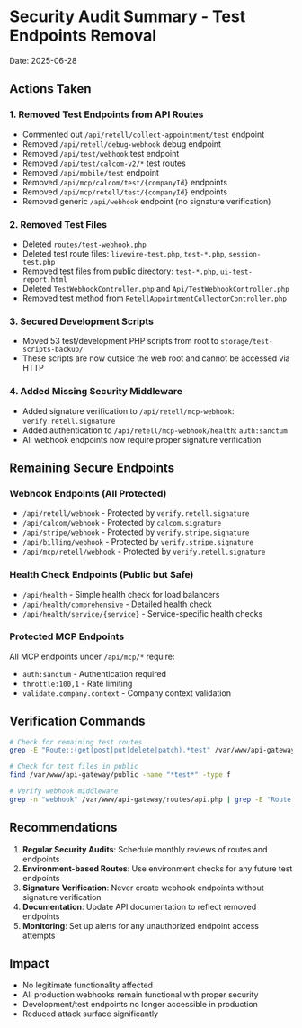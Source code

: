 # Security Audit Summary - Test Endpoints Removal
Date: 2025-06-28

## Actions Taken

### 1. Removed Test Endpoints from API Routes
- Commented out `/api/retell/collect-appointment/test` endpoint
- Removed `/api/retell/debug-webhook` debug endpoint
- Removed `/api/test/webhook` test endpoint
- Removed `/api/test/calcom-v2/*` test routes
- Removed `/api/mobile/test` endpoint
- Removed `/api/mcp/calcom/test/{companyId}` endpoints
- Removed `/api/mcp/retell/test/{companyId}` endpoints
- Removed generic `/api/webhook` endpoint (no signature verification)

### 2. Removed Test Files
- Deleted `routes/test-webhook.php`
- Deleted test route files: `livewire-test.php`, `test-*.php`, `session-test.php`
- Removed test files from public directory: `test-*.php`, `ui-test-report.html`
- Deleted `TestWebhookController.php` and `Api/TestWebhookController.php`
- Removed test method from `RetellAppointmentCollectorController.php`

### 3. Secured Development Scripts
- Moved 53 test/development PHP scripts from root to `storage/test-scripts-backup/`
- These scripts are now outside the web root and cannot be accessed via HTTP

### 4. Added Missing Security Middleware
- Added signature verification to `/api/retell/mcp-webhook`: `verify.retell.signature`
- Added authentication to `/api/retell/mcp-webhook/health`: `auth:sanctum`
- All webhook endpoints now require proper signature verification

## Remaining Secure Endpoints

### Webhook Endpoints (All Protected)
- `/api/retell/webhook` - Protected by `verify.retell.signature`
- `/api/calcom/webhook` - Protected by `calcom.signature`
- `/api/stripe/webhook` - Protected by `verify.stripe.signature`
- `/api/billing/webhook` - Protected by `verify.stripe.signature`
- `/api/mcp/retell/webhook` - Protected by `verify.retell.signature`

### Health Check Endpoints (Public but Safe)
- `/api/health` - Simple health check for load balancers
- `/api/health/comprehensive` - Detailed health check
- `/api/health/service/{service}` - Service-specific health checks

### Protected MCP Endpoints
All MCP endpoints under `/api/mcp/*` require:
- `auth:sanctum` - Authentication required
- `throttle:100,1` - Rate limiting
- `validate.company.context` - Company context validation

## Verification Commands

```bash
# Check for remaining test routes
grep -E "Route::(get|post|put|delete|patch).*test" /var/www/api-gateway/routes/api.php | grep -v "//"

# Check for test files in public
find /var/www/api-gateway/public -name "*test*" -type f

# Verify webhook middleware
grep -n "webhook" /var/www/api-gateway/routes/api.php | grep -E "Route::"
```

## Recommendations

1. **Regular Security Audits**: Schedule monthly reviews of routes and endpoints
2. **Environment-based Routes**: Use environment checks for any future test endpoints
3. **Signature Verification**: Never create webhook endpoints without signature verification
4. **Documentation**: Update API documentation to reflect removed endpoints
5. **Monitoring**: Set up alerts for any unauthorized endpoint access attempts

## Impact
- No legitimate functionality affected
- All production webhooks remain functional with proper security
- Development/test endpoints no longer accessible in production
- Reduced attack surface significantly